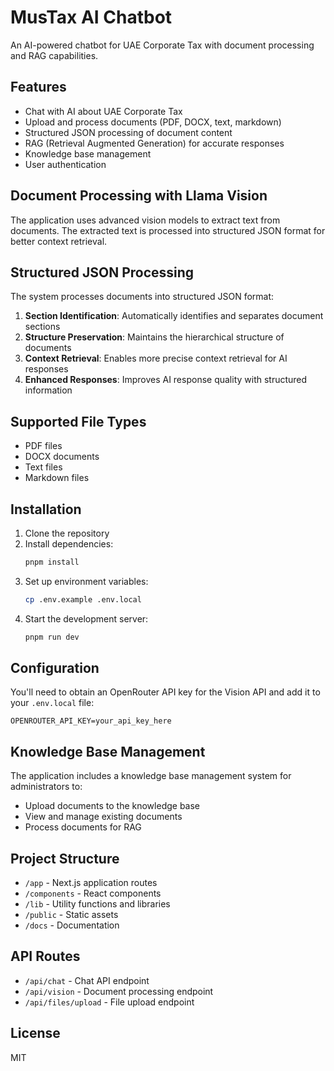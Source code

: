 # MusTax AI Chatbot

An AI-powered chatbot for UAE Corporate Tax with document processing and RAG capabilities.

## Features

- Chat with AI about UAE Corporate Tax
- Upload and process documents (PDF, DOCX, text, markdown)
- Structured JSON processing of document content
- RAG (Retrieval Augmented Generation) for accurate responses
- Knowledge base management
- User authentication

## Document Processing with Llama Vision

The application uses advanced vision models to extract text from documents. The extracted text is processed into structured JSON format for better context retrieval.

## Structured JSON Processing

The system processes documents into structured JSON format:

1. **Section Identification**: Automatically identifies and separates document sections
2. **Structure Preservation**: Maintains the hierarchical structure of documents
3. **Context Retrieval**: Enables more precise context retrieval for AI responses
4. **Enhanced Responses**: Improves AI response quality with structured information

## Supported File Types

- PDF files
- DOCX documents
- Text files
- Markdown files

## Installation

1. Clone the repository
2. Install dependencies:
   ```bash
   pnpm install
   ```
3. Set up environment variables:
   ```bash
   cp .env.example .env.local
   ```
4. Start the development server:
   ```bash
   pnpm run dev
   ```

## Configuration

You'll need to obtain an OpenRouter API key for the Vision API and add it to your `.env.local` file:

```
OPENROUTER_API_KEY=your_api_key_here
```

## Knowledge Base Management

The application includes a knowledge base management system for administrators to:

- Upload documents to the knowledge base
- View and manage existing documents
- Process documents for RAG

## Project Structure

- `/app` - Next.js application routes
- `/components` - React components
- `/lib` - Utility functions and libraries
- `/public` - Static assets
- `/docs` - Documentation

## API Routes

- `/api/chat` - Chat API endpoint
- `/api/vision` - Document processing endpoint
- `/api/files/upload` - File upload endpoint

## License

MIT